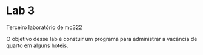 # Lab 3
Terceiro laboratório de mc322

O objetivo desse lab é constuir um programa para administrar a vacância de quarto em alguns hoteis.